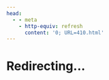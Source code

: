 ```yaml
---
head:
  - - meta
    - http-equiv: refresh
      content: '0; URL=410.html'
---
```


# Redirecting...
